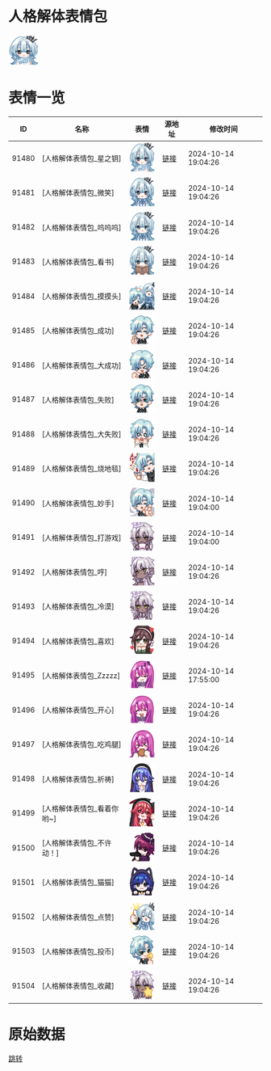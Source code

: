 # 人格解体表情包

<img src="./cover.png" height="60" alt="cover" />

# 表情一览

|ID|名称|表情|源地址|修改时间|
|----|----|----|----|----|
|91480|[人格解体表情包_星之钥]|<img src="./pic/091480_%5B人格解体表情包_星之钥%5D.png" height="60" alt="星之钥"/>|[链接](https://i0.hdslb.com/bfs/garb/fa51b57376f74c10da29472aace69c7a116c3c94.png)|2024-10-14 19:04:26|
|91481|[人格解体表情包_微笑]|<img src="./pic/091481_%5B人格解体表情包_微笑%5D.png" height="60" alt="微笑"/>|[链接](https://i0.hdslb.com/bfs/garb/9e6940eb8f31ef938cba67b24955be6392685191.png)|2024-10-14 19:04:26|
|91482|[人格解体表情包_呜呜呜]|<img src="./pic/091482_%5B人格解体表情包_呜呜呜%5D.png" height="60" alt="呜呜呜"/>|[链接](https://i0.hdslb.com/bfs/garb/a1e15d6bb9e45594a87706e52d9a9d416ef663a6.png)|2024-10-14 19:04:26|
|91483|[人格解体表情包_看书]|<img src="./pic/091483_%5B人格解体表情包_看书%5D.png" height="60" alt="看书"/>|[链接](https://i0.hdslb.com/bfs/garb/8cdb72237d0df29f5c5cbeafab960b96e9f749a3.png)|2024-10-14 19:04:26|
|91484|[人格解体表情包_摸摸头]|<img src="./pic/091484_%5B人格解体表情包_摸摸头%5D.png" height="60" alt="摸摸头"/>|[链接](https://i0.hdslb.com/bfs/garb/99d6c24181fa0747d919671fad9624804644455f.png)|2024-10-14 19:04:26|
|91485|[人格解体表情包_成功]|<img src="./pic/091485_%5B人格解体表情包_成功%5D.png" height="60" alt="成功"/>|[链接](https://i0.hdslb.com/bfs/garb/afa5c08eec998cf977841227d9a0e055bb4629d0.png)|2024-10-14 19:04:26|
|91486|[人格解体表情包_大成功]|<img src="./pic/091486_%5B人格解体表情包_大成功%5D.png" height="60" alt="大成功"/>|[链接](https://i0.hdslb.com/bfs/garb/1c550d196a6e9c2200f0e7e90bdb919e332be168.png)|2024-10-14 19:04:26|
|91487|[人格解体表情包_失败]|<img src="./pic/091487_%5B人格解体表情包_失败%5D.png" height="60" alt="失败"/>|[链接](https://i0.hdslb.com/bfs/garb/45dd06b427e780486050fcaa70841f1d677d165b.png)|2024-10-14 19:04:26|
|91488|[人格解体表情包_大失败]|<img src="./pic/091488_%5B人格解体表情包_大失败%5D.png" height="60" alt="大失败"/>|[链接](https://i0.hdslb.com/bfs/garb/4deb71352b10834e9583fce770d619afa468d6cd.png)|2024-10-14 19:04:26|
|91489|[人格解体表情包_烧地毯]|<img src="./pic/091489_%5B人格解体表情包_烧地毯%5D.png" height="60" alt="烧地毯"/>|[链接](https://i0.hdslb.com/bfs/garb/3ead618ee74495e2919c41f5cebe3ddaa1ead12f.png)|2024-10-14 19:04:26|
|91490|[人格解体表情包_妙手]|<img src="./pic/091490_%5B人格解体表情包_妙手%5D.png" height="60" alt="妙手"/>|[链接](https://i0.hdslb.com/bfs/garb/4da75aff314eb7a71edbb24b4ca0fb9d973f388e.png)|2024-10-14 19:04:00|
|91491|[人格解体表情包_打游戏]|<img src="./pic/091491_%5B人格解体表情包_打游戏%5D.png" height="60" alt="打游戏"/>|[链接](https://i0.hdslb.com/bfs/garb/c112fb114e3d231b7f4164a41496bdd814088df7.png)|2024-10-14 19:04:00|
|91492|[人格解体表情包_哼]|<img src="./pic/091492_%5B人格解体表情包_哼%5D.png" height="60" alt="哼"/>|[链接](https://i0.hdslb.com/bfs/garb/0718ca149543cb8dde028af1a832480997275c44.png)|2024-10-14 19:04:26|
|91493|[人格解体表情包_冷漠]|<img src="./pic/091493_%5B人格解体表情包_冷漠%5D.png" height="60" alt="冷漠"/>|[链接](https://i0.hdslb.com/bfs/garb/932fee2fe0bea1808a8ccc9dd4632eb637d95b35.png)|2024-10-14 19:04:26|
|91494|[人格解体表情包_喜欢]|<img src="./pic/091494_%5B人格解体表情包_喜欢%5D.png" height="60" alt="喜欢"/>|[链接](https://i0.hdslb.com/bfs/garb/0c3eb7fe4effb480fd96efb5d52427cad37d01fe.png)|2024-10-14 19:04:26|
|91495|[人格解体表情包_Zzzzz]|<img src="./pic/091495_%5B人格解体表情包_Zzzzz%5D.png" height="60" alt="Zzzzz"/>|[链接](https://i0.hdslb.com/bfs/garb/a6555d2cb299e9f5f68f0be4ba31c0da2ca84f57.png)|2024-10-14 17:55:00|
|91496|[人格解体表情包_开心]|<img src="./pic/091496_%5B人格解体表情包_开心%5D.png" height="60" alt="开心"/>|[链接](https://i0.hdslb.com/bfs/garb/f27b3e9846d7ad5d7a71be669bf52d8475041f75.png)|2024-10-14 19:04:26|
|91497|[人格解体表情包_吃鸡腿]|<img src="./pic/091497_%5B人格解体表情包_吃鸡腿%5D.png" height="60" alt="吃鸡腿"/>|[链接](https://i0.hdslb.com/bfs/garb/b04833b9c724d7775bbacf1ce28394e0622cc367.png)|2024-10-14 19:04:26|
|91498|[人格解体表情包_祈祷]|<img src="./pic/091498_%5B人格解体表情包_祈祷%5D.png" height="60" alt="祈祷"/>|[链接](https://i0.hdslb.com/bfs/garb/871b2cbc4bd7439ec8f369842fadc3a50397c6b4.png)|2024-10-14 19:04:26|
|91499|[人格解体表情包_看着你哟~]|<img src="./pic/091499_%5B人格解体表情包_看着你哟~%5D.png" height="60" alt="看着你哟~"/>|[链接](https://i0.hdslb.com/bfs/garb/8106979e0c5fa8183fab7186980cd4336a5f31ba.png)|2024-10-14 19:04:26|
|91500|[人格解体表情包_不许动！]|<img src="./pic/091500_%5B人格解体表情包_不许动！%5D.png" height="60" alt="不许动！"/>|[链接](https://i0.hdslb.com/bfs/garb/item/1c83ec5fc262f22b429527c242f351d515fca04d.png)|2024-10-14 19:04:26|
|91501|[人格解体表情包_猫猫]|<img src="./pic/091501_%5B人格解体表情包_猫猫%5D.png" height="60" alt="猫猫"/>|[链接](https://i0.hdslb.com/bfs/garb/bd4474cf1515ec9f7cbd68f3c3f5d4f60dcd0cf6.png)|2024-10-14 19:04:26|
|91502|[人格解体表情包_点赞]|<img src="./pic/091502_%5B人格解体表情包_点赞%5D.png" height="60" alt="点赞"/>|[链接](https://i0.hdslb.com/bfs/garb/17deb349be09348505f169bda92f7f9b360b20ea.png)|2024-10-14 19:04:26|
|91503|[人格解体表情包_投币]|<img src="./pic/091503_%5B人格解体表情包_投币%5D.png" height="60" alt="投币"/>|[链接](https://i0.hdslb.com/bfs/garb/01826fc506da1e45d3fe7ebdabac0ef097483b80.png)|2024-10-14 19:04:26|
|91504|[人格解体表情包_收藏]|<img src="./pic/091504_%5B人格解体表情包_收藏%5D.png" height="60" alt="收藏"/>|[链接](https://i0.hdslb.com/bfs/garb/37e09909d0d8f8ffd305cba7530443bdd96ef8af.png)|2024-10-14 19:04:26|

# 原始数据

[跳转](./raw.json)

